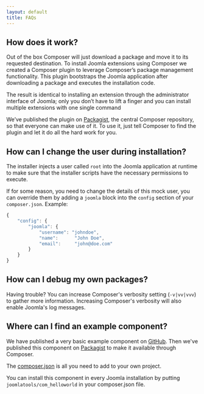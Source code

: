 ```yaml
---
layout: default
title: FAQs
---
```


<!-- toc -->

## How does it work?

Out of the box Composer will just download a package and move it to its requested destination. To install Joomla extensions using Composer we created a Composer plugin to leverage Composer’s package management functionality. This plugin bootstraps the Joomla application after downloading a package and executes the installation code.

The result is identical to installing an extension through the administrator interface of Joomla; only you don’t have to lift a finger and you can install multiple extensions with one single command

We’ve published the plugin on [Packagist](https://packagist.org/), the central Composer repository, so that everyone can make use of it. To use it, just tell Composer to find the plugin and let it do all the hard work for you.

## How can I change the user during installation?

The installer injects a user called `root` into the Joomla application at runtime to make sure that the installer scripts have the necessary permissions to execute.

If for some reason, you need to change the details of this mock user, you can override them by adding a `joomla` block into the `config` section of your `composer.json`. Example:  

```js
{
    "config": {
        "joomla": {
            "username": "johndoe",
            "name":		 "John Doe",
            "email": 	 "john@doe.com"
        }
    }
}
```

## How can I debug my own packages?

Having trouble? You can increase Composer's verbosity setting (`-v|vv|vvv`) to gather more information. Increasing Composer's verbosity will also enable Joomla's log messages.

## Where can I find an example component?

We have published a very basic example component on [GitHub](https://github.com/joomlatools/joomla-com_helloworld). Then we've published this component on [Packagist](https://packagist.org/packages/joomlatools/com_helloworld) to make it available through Composer.

The [composer.json](https://github.com/joomlatools/joomla-com_helloworld/blob/master/composer.json) is all you need to add to your own project.

You can install this component in every Joomla installation by putting `joomlatools/com_helloworld` in your composer.json file.
